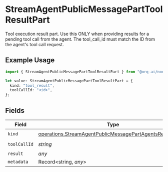 # StreamAgentPublicMessagePartToolResultPart

Tool execution result part. Use this ONLY when providing results for a pending tool call from the agent. The tool_call_id must match the ID from the agent's tool call request.

## Example Usage

```typescript
import { StreamAgentPublicMessagePartToolResultPart } from "@orq-ai/node/models/operations";

let value: StreamAgentPublicMessagePartToolResultPart = {
  kind: "tool_result",
  toolCallId: "<id>",
};
```

## Fields

| Field                                                                                                                                | Type                                                                                                                                 | Required                                                                                                                             | Description                                                                                                                          |
| ------------------------------------------------------------------------------------------------------------------------------------ | ------------------------------------------------------------------------------------------------------------------------------------ | ------------------------------------------------------------------------------------------------------------------------------------ | ------------------------------------------------------------------------------------------------------------------------------------ |
| `kind`                                                                                                                               | [operations.StreamAgentPublicMessagePartAgentsRequestKind](../../models/operations/streamagentpublicmessagepartagentsrequestkind.md) | :heavy_check_mark:                                                                                                                   | N/A                                                                                                                                  |
| `toolCallId`                                                                                                                         | *string*                                                                                                                             | :heavy_check_mark:                                                                                                                   | N/A                                                                                                                                  |
| `result`                                                                                                                             | *any*                                                                                                                                | :heavy_minus_sign:                                                                                                                   | N/A                                                                                                                                  |
| `metadata`                                                                                                                           | Record<string, *any*>                                                                                                                | :heavy_minus_sign:                                                                                                                   | N/A                                                                                                                                  |